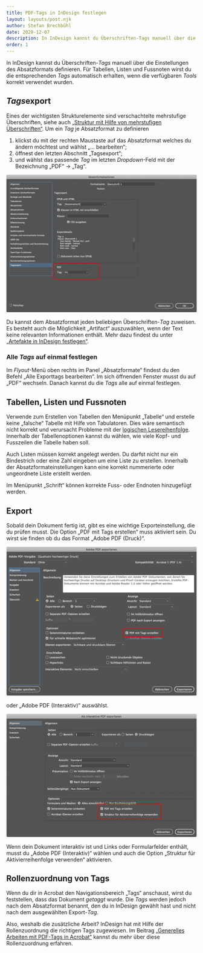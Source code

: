 ```yaml
---
title: PDF-Tags in InDesign festlegen
layout: layouts/post.njk
author: Stefan Brechbühl
date: 2020-12-07
description: In InDesign kannst du Überschriften-Tags manuell über die Einstellungen des Absatzformats definieren. Für Tabellen, Listen und Fussnoten wirst du die entsprechenden Tags automatisch erhalten, wenn die verfügbaren Tools korrekt verwendet wurden.
order: 1
---
```


In InDesign kannst du Überschriften-_Tags_ manuell über die Einstellungen des Absatzformats definieren. Für Tabellen, Listen und Fussnoten wirst du die entsprechenden _Tags_ automatisch erhalten, wenn die verfügbaren _Tools_ korrekt verwendet wurden.

## *Tags*export

Eines der wichtigsten Strukturelemente sind verschachtelte mehrstufige Überschriften, siehe auch [„Struktur mit Hilfe von mehrstufigen Überschriften“](/de/basics/general/structure-with-the-help-of-multi-level-headings/). Um ein _Tag_ je Absatzformat zu definieren

1. klickst du mit der rechten Maustaste auf das Absatzformat welches du ändern möchtest und wählst „… bearbeiten“;
2. öffnest den letzten Abschnitt „Tagsexport“;
3. und wählst das passende _Tag_ im letzten _Dropdown_-Feld mit der Bezeichnung „PDF“ → „Tag“.

![Screenshot der Absatzformat-Optionen mit geöffnetem Reiter Tagsexport.](src/assets/img/indesign_tagsexport.png)

Du kannst dem Absatzformat jeden beliebigen Überschriften-_Tag_ zuweisen. Es besteht auch die Möglichkeit „Artifact“ auszuwählen, wenn der Text keine relevanten Informationen enthält. Mehr dazu findest du unter [„Artefakte in InDesign festlegen“](/de/basics/indesign/defining-artifacts-in-indesign/).

### Alle _Tags_ auf einmal festlegen

Im _Flyout_-Menü oben rechts im Panel „Absatzformate“ findest du den Befehl „Alle Exporttags bearbeiten“. Im sich öffnenden Fenster musst du auf „PDF“ wechseln. Danach kannst du die _Tags_ alle auf einmal festlegen.

## Tabellen, Listen und Fussnoten

Verwende zum Erstellen von Tabellen den Menüpunkt „Tabelle“ und erstelle keine „falsche“ Tabelle mit Hilfe von Tabulatoren. Dies wäre semantisch nicht korrekt und verursacht Probleme mit der [logischen Lesereihenfolge](/de/glossary/#logische-lesereihenfolge). Innerhalb der Tabellenoptionen kannst du wählen, wie viele Kopf- und Fusszeilen die Tabelle haben soll.

Auch Listen müssen korrekt angelegt werden. Du darfst nicht nur ein Bindestrich oder eine Zahl eingeben um eine Liste zu erstellen. Innerhalb der Absatzformateinstellungen kann eine korrekt nummerierte oder ungeordnete Liste erstellt werden.

Im Menüpunkt „Schrift“ können korrekte Fuss- oder Endnoten hinzugefügt werden.

## Export

Sobald dein Dokument fertig ist, gibt es eine wichtige Exporteinstellung, die du prüfen musst. Die Option „PDF mit Tags erstellen“ muss aktiviert sein. Du wirst sie finden ob du das Format „Adobe PDF (Druck)“.

![Screenshot der Exportoptionen im PDF-Druckformat.](src/assets/img/indesign_pdf_export_druck.png)

oder „Adobe PDF (Interaktiv)“ auswählst.

![Screenshot der Exportoptionen im interaktiven PDF-Format.](src/assets/img/indesign_pdf_export_interaktiv.png)

Wenn dein Dokument interaktiv ist und Links oder Formularfelder enthält, musst du „Adobe PDF (Interaktiv)“ wählen und auch die Option „Struktur für Aktivierreihenfolge verwenden“ aktivieren.

## Rollenzuordnung von Tags

Wenn du dir in Acrobat den Navigationsbereich „Tags“ anschaust, wirst du feststellen, dass das Dokument _getaggt_ wurde. Die _Tags_ werden jedoch nach dem Absatzformat benannt, den du in InDesign gewählt hast und nicht nach dem ausgewählten Export-_Tag_.

Also, weshalb die zusätzliche Arbeit? InDesign hat mit Hilfe der Rollenzuordnung die richtigen Tags zugewiesen. Im Beitrag [„Generelles Arbeiten mit PDF-Tags in Acrobat“](/de/basics/acrobat/general-working-with-pdf-tags-in-acrobat/#standardisierte-tags-und-tags-mit-rollenzuordnung) kannst du mehr über diese Rollenzuordnung erfahren.
